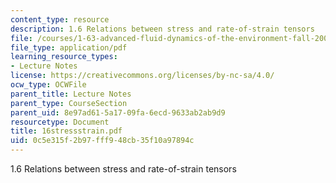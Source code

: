 ```yaml
---
content_type: resource
description: 1.6 Relations between stress and rate-of-strain tensors
file: /courses/1-63-advanced-fluid-dynamics-of-the-environment-fall-2002/0c5e315f2b97fff948cb35f10a97894c_16stressstrain.pdf
file_type: application/pdf
learning_resource_types:
- Lecture Notes
license: https://creativecommons.org/licenses/by-nc-sa/4.0/
ocw_type: OCWFile
parent_title: Lecture Notes
parent_type: CourseSection
parent_uid: 8e97ad61-5a17-09fa-6ecd-9633ab2ab9d9
resourcetype: Document
title: 16stressstrain.pdf
uid: 0c5e315f-2b97-fff9-48cb-35f10a97894c
---
```

1.6 Relations between stress and rate-of-strain tensors